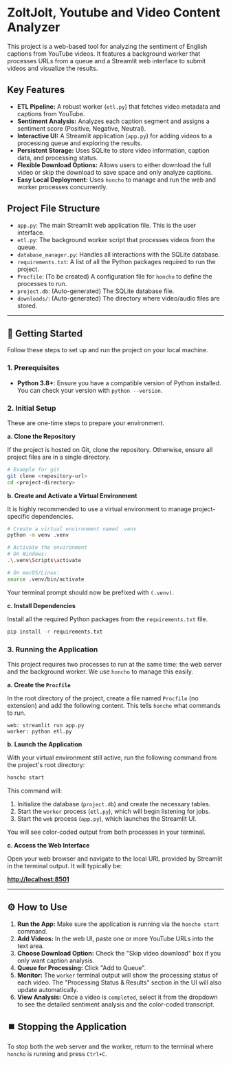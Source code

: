 # ZoltJolt, Youtube and Video Content Analyzer

This project is a web-based tool for analyzing the sentiment of English captions from YouTube videos. It features a background worker that processes URLs from a queue and a Streamlit web interface to submit videos and visualize the results.

## Key Features

*   **ETL Pipeline:** A robust worker (`etl.py`) that fetches video metadata and captions from YouTube.
*   **Sentiment Analysis:** Analyzes each caption segment and assigns a sentiment score (Positive, Negative, Neutral).
*   **Interactive UI:** A Streamlit application (`app.py`) for adding videos to a processing queue and exploring the results.
*   **Persistent Storage:** Uses SQLite to store video information, caption data, and processing status.
*   **Flexible Download Options:** Allows users to either download the full video or skip the download to save space and only analyze captions.
*   **Easy Local Deployment:** Uses `honcho` to manage and run the web and worker processes concurrently.

## Project File Structure

*   `app.py`: The main Streamlit web application file. This is the user interface.
*   `etl.py`: The background worker script that processes videos from the queue.
*   `database_manager.py`: Handles all interactions with the SQLite database.
*   `requirements.txt`: A list of all the Python packages required to run the project.
*   `Procfile`: (To be created) A configuration file for `honcho` to define the processes to run.
*   `project.db`: (Auto-generated) The SQLite database file.
*   `downloads/`: (Auto-generated) The directory where video/audio files are stored.

---

## 🚀 Getting Started

Follow these steps to set up and run the project on your local machine.

### 1. Prerequisites

*   **Python 3.8+**: Ensure you have a compatible version of Python installed. You can check your version with `python --version`.

### 2. Initial Setup

These are one-time steps to prepare your environment.

**a. Clone the Repository**

If the project is hosted on Git, clone the repository. Otherwise, ensure all project files are in a single directory.

```bash
# Example for git
git clone <repository-url>
cd <project-directory>
```

**b. Create and Activate a Virtual Environment**

It is highly recommended to use a virtual environment to manage project-specific dependencies.

```bash
# Create a virtual environment named .venv
python -m venv .venv

# Activate the environment
# On Windows:
.\.venv\Scripts\activate

# On macOS/Linux:
source .venv/bin/activate
```

Your terminal prompt should now be prefixed with `(.venv)`.

**c. Install Dependencies**

Install all the required Python packages from the `requirements.txt` file.

```bash
pip install -r requirements.txt
```

### 3. Running the Application

This project requires two processes to run at the same time: the web server and the background worker. We use `honcho` to manage this easily.

**a. Create the `Procfile`**

In the root directory of the project, create a file named `Procfile` (no extension) and add the following content. This tells `honcho` what commands to run.

```Procfile
web: streamlit run app.py
worker: python etl.py
```

**b. Launch the Application**

With your virtual environment still active, run the following command from the project's root directory:

```bash
honcho start
```

This command will:
1.  Initialize the database (`project.db`) and create the necessary tables.
2.  Start the `worker` process (`etl.py`), which will begin listening for jobs.
3.  Start the `web` process (`app.py`), which launches the Streamlit UI.

You will see color-coded output from both processes in your terminal.

**c. Access the Web Interface**

Open your web browser and navigate to the local URL provided by Streamlit in the terminal output. It will typically be:

**[http://localhost:8501](http://localhost:8501)**

---

## ⚙️ How to Use

1.  **Run the App:** Make sure the application is running via the `honcho start` command.
2.  **Add Videos:** In the web UI, paste one or more YouTube URLs into the text area.
3.  **Choose Download Option:** Check the "Skip video download" box if you only want caption analysis.
4.  **Queue for Processing:** Click "Add to Queue".
5.  **Monitor:** The `worker` terminal output will show the processing status of each video. The "Processing Status & Results" section in the UI will also update automatically.
6.  **View Analysis:** Once a video is `completed`, select it from the dropdown to see the detailed sentiment analysis and the color-coded transcript.

## ⏹️ Stopping the Application

To stop both the web server and the worker, return to the terminal where `honcho` is running and press `Ctrl+C`.
